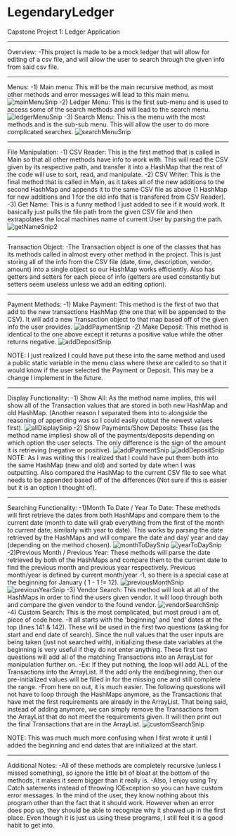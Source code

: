 # LegendaryLedger
Capstone Project 1: Ledger Application
**************************************
Overview:
-This project is made to be a mock ledger that will allow for
editing of a csv file, and will allow the user to search through
the given info from said csv file.
**************************************
Menus:
-1) Main menu: This will be the main recursive method, as most other
methods and error messages will lead to this main menu.
![mainMenuSnip](https://github.com/Skronkulous/LegendaryLedger/assets/68873730/99ca19db-dfbf-41f5-81ba-f3c291915c0e)
-2) Ledger Menu: This is the first sub-menu and is used to access some
of the search methods and will lead to the search menu.
![ledgerMenuSnip](https://github.com/Skronkulous/LegendaryLedger/assets/68873730/6d12fce9-73fc-4cf7-850f-08186df537b9)
-3) Search Menu: This is the menu with the most methods and is the
sub-sub menu. This will allow the user to do more complicated searches.
![searchMenuSnip](https://github.com/Skronkulous/LegendaryLedger/assets/68873730/d87236b1-e530-4b38-a8e0-6125e2eee6d2)
*************************************
File Manipulation:
-1) CSV Reader: This is the first method that is called in Main
so that all other methods have info to work with. This will read the CSV
given by its respective path, and transfer it into a HashMap that the rest
of the code will use to sort, read, and manipulate.
-2) CSV Writer: This is the final method that is called in Main, as it takes
all of the new additions to the second HashMap and appends it to the
same CSV file as above (1 HashMap for new additions and 1 for the old info
that is transfered from CSV Reader).
-3) Get Name: This is a funny method I just added to see if it would work.
It basically just pulls the file path from the given CSV file and then
extrapolates the local machines name of current User by parsing the path.
![getNameSnip2](https://github.com/Skronkulous/LegendaryLedger/assets/68873730/0df501dc-48ef-4ee0-b0c5-69760c64c882)
************************************
Transaction Object:
-The Transaction object is one of the classes that has its methods called
in almost every other method in the project. This is just storing all of
the info from the CSV file (date, time, description, vendor, amount) into
a single object so our HashMap works efficiently. Also has getters and
setters for each piece of info (getters are used constantly but setters
seem useless unless we add an editing option).
************************************
Payment Methods:
-1) Make Payment: This method is the first of two that add to the new
transactions HashMap (the one that will be appended to the CSV). It 
will add a new Transaction object to that map based off of the given
info the user provides.
![addPaymentSnip](https://github.com/Skronkulous/LegendaryLedger/assets/68873730/e0872cea-f32f-4c3c-b48b-e9825715730a)
-2) Make Deposit: This method is identical to the one above except it returns a 
positive value while the other returns negative.
![addDepositSnip](https://github.com/Skronkulous/LegendaryLedger/assets/68873730/394e7fb8-91e4-46f5-a1f0-016f0fdec7a1)

NOTE: I just realized I could have put these into the same method and
used a public static variable in the menu class where these are called to
so that it would know if the user selected the Payment or Deposit. This may
be a change I implement in the future.
************************************
Display Functionality:
-1) Show All: As the method name implies, this will show all of the 
Transaction values that are stored in both new HashMap and old HashMap.
(Another reason I separated them into to alongside the reasoning of appending
was so I could easily output the newest values first).
![allDisplaySnip](https://github.com/Skronkulous/LegendaryLedger/assets/68873730/0f361bed-f146-4443-9139-7b4ed0c3a309)
-2) Show Payments/Show Deposits: These (as the method name implies) show all
of the payments/deposits depending on which option the user selects. The only
difference is the sign of the amount it is retrieving (negative or positive).
![addPaymentSnip](https://github.com/Skronkulous/LegendaryLedger/assets/68873730/e78d3640-de50-430d-ae44-a20ffe89ca39)
![addDepositSnip](https://github.com/Skronkulous/LegendaryLedger/assets/68873730/c088ca30-ecec-4faa-bb40-5b02b3dca367)
NOTE: As I was writing this I realized that I could have put them both into the
same HashMap (new and old) and sorted by date when I was outputting. Also compared
the HashMap to the current CSV file to see what needs to be appended based off of
the differences (Not sure if this is easier but it is an option I thought of).
***********************************
Searching Functionality:
-1)Month To Date / Year To Date: These methods will first retrieve the dates from both
HashMaps and compare them to the current date (month to date will grab everything from
the first of the month to current date; similarly with year to date). This works by
parsing the date retrieved by the HashMaps and will compare the date and day/ year and day
(depending on the method chosen).
![monthToDaySnip](https://github.com/Skronkulous/LegendaryLedger/assets/68873730/7ac6cf73-c9a2-4027-83f5-52d87ec06a6b)
![yearToDaySnip](https://github.com/Skronkulous/LegendaryLedger/assets/68873730/83351bcc-8f08-4233-b4e4-5da892862aa0)
-2)Previous Month / Previous Year: These methods will parse the date retrieved by both of
the HashMaps and compare them to the current date to find the previous month and previous
year respectively. Previous month/year is defined by current month/year -1, so there is a special
case at the beginning for January ( 1 - 1 != 12).
![previousMonthSnip](https://github.com/Skronkulous/LegendaryLedger/assets/68873730/02c49789-d9bc-46aa-825f-a5300ebf2706)
![previousYearSnip](https://github.com/Skronkulous/LegendaryLedger/assets/68873730/92fc446a-391d-4bb8-a5b6-e2263c273a36)
-3) Vendor Search: This method will look at all of the HashMaps in order to find the users
given vendor. It will loop through both and compare the given vendor to the found vendor.
![vendorSearchSnip](https://github.com/Skronkulous/LegendaryLedger/assets/68873730/7806f1b3-2cda-47b3-aec7-388f0d9d0509)
-4) Custom Search: This is the most complicated, but most proud i am of, piece of code here.
  -It all starts with the 'beginning' and 'end' dates at the top (lines 141 & 142). These
  will be used in the first two questions (asking for start and end date of search). Since the
  null values that the user inputs are being taken (just not searched with), initializing these
  date variables at the beginning is very useful if they do not enter anything. These first two
  questions will add all of the matching Transactions into an ArrayList for manipulation further on.
    -Ex: If they put nothing, the loop will add ALL of the Transactions into the ArrayList. If the add
    only the end/beginning, then our pre-initialized values will be filled in for the missing one and
    still complete the range.
-From here on out, it is much easier. The following questions will not have to loop through the HashMaps
anymore, as the Transactions that have met the first requirements are already in the ArrayList. That
being said, instead of adding anymore, we can simply remove the Transactions from the ArrayList that
do not meet the requirements given. It will then print out the final Transactions that are in the
ArrayList.
![customSearchSnip](https://github.com/Skronkulous/LegendaryLedger/assets/68873730/20afc179-8d6c-4035-b2ac-c80f4c12cf91)

NOTE: This was much much more confusing when I first wrote it until I added the beginning and
end dates that are initialized at the start.
***********************************
Additional Notes:
-All of these methods are completely recursive (unless I missed something), so ignore the little bit
of bloat at the bottom of the methods, it makes it seem bigger than it really is.
-Also, I enjoy using Try Catch satements instead of throwing IOException so you can have
custom error messages. In the mind of the user, they know nothing about this program other than
the fact that it should work. However when an error does pop up, they should be able to recognize
why it showed up in the first place. Even though it is just us using these programs, I still
feel it is a good habit to get into.
